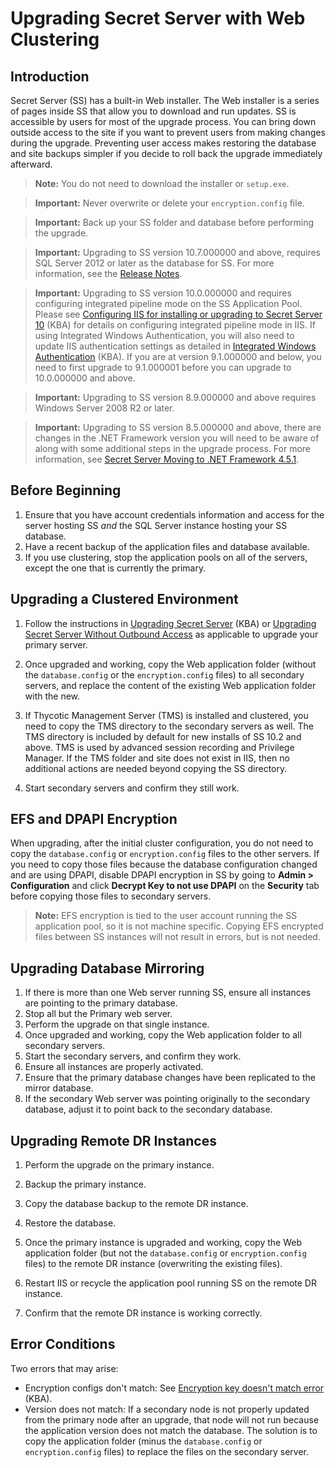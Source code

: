 [title]: # (Upgrading Secret Server with Web Clustering)
[tags]: # (Setup, Upgrade, Web cluster)
[priority]: # (1000)

# Upgrading Secret Server with Web Clustering

## Introduction

Secret Server (SS) has a built-in Web installer. The Web installer is a series of pages inside SS that allow you to download and run updates. SS is accessible by users for most of the upgrade process. You can bring down outside access to the site if you want to prevent users from making changes during the upgrade. Preventing user access makes restoring the database and site backups simpler if you decide to roll back the upgrade immediately afterward.

> **Note:** You do not need to download the installer or `setup.exe`.

> **Important:** Never overwrite or delete your `encryption.config` file. 

> **Important:** Back up your SS folder and database before performing the upgrade. 

> **Important:** Upgrading to SS version 10.7.000000 and above, requires SQL Server 2012 or later as the database for SS. For more information, see the [Release Notes](../../release-notes/index.md).

> **Important:** Upgrading to SS version 10.0.000000 and requires configuring integrated pipeline mode on the SS Application Pool. Please see [Configuring IIS for installing or upgrading to Secret Server 10](http://updates.thycotic.net/link.ashx?IisPiplineIntegratedKnowledgeBase) (KBA) for details on configuring integrated pipeline mode in IIS. If using Integrated Windows Authentication, you will also need to update IIS authentication settings as detailed in  [Integrated Windows Authentication](https://thycotic.force.com/support/s/article/Setting-Up-Integrated-Windows-Authentication-in-Secret-Server-10-0) (KBA). If you are at version 9.1.000000 and below, you need to first upgrade to 9.1.000001 before you can upgrade to 10.0.000000 and above.

> **Important:** Upgrading to SS version 8.9.000000 and above requires Windows Server 2008 R2 or later.

> **Important:** Upgrading to SS version 8.5.000000 and above, there are changes in the .NET Framework version you will need to be aware of along with some additional steps in the upgrade process. For more information, see [Secret Server Moving to .NET Framework 4.5.1](http://support.thycotic.com/KB/a388/secret-server-moving-to-net-framework-451.aspx). 

## Before Beginning

1. Ensure that you have account credentials information and access for the server hosting SS *and* the SQL Server instance hosting your SS database.
1. Have a recent backup of the application files and database available.
1. If you use clustering, stop the application pools on all of the servers, except the one that is currently the primary.

## Upgrading a Clustered Environment

1. Follow the instructions in [Upgrading Secret Server](https://thycotic.force.com/support/s/article/Upgrading-Secret-Server) (KBA) or [Upgrading Secret Server Without Outbound Access](../upgrading-without-outbound-access/index.md) as applicable to upgrade your primary server.

1. Once upgraded and working, copy the Web application folder (without the `database.config` or the `encryption.config` files) to all secondary servers, and replace the content of the existing Web application folder with the new. 

1. If Thycotic Management Server (TMS) is installed and clustered, you need to copy the TMS directory to the secondary servers as well. The TMS directory is included by default for new installs of SS 10.2 and above. TMS is used by advanced session recording and Privilege Manager. If the TMS folder and site does not exist in IIS, then no additional actions are needed beyond copying the SS directory.

1. Start secondary servers and confirm they still work.

## EFS and DPAPI Encryption

When upgrading, after the initial cluster configuration, you do not need to copy the `database.config` or `encryption.config` files to the other servers. If you need to copy those files because the database configuration changed and are using DPAPI, disable DPAPI encryption in SS by going to **Admin \> Configuration** and click **Decrypt Key to not use DPAPI** on the **Security** tab before copying those files to secondary servers.

> **Note:** EFS encryption is tied to the user account running the SS application pool, so it is not machine specific. Copying EFS encrypted files between SS instances will not result in errors, but is not needed.

## Upgrading Database Mirroring

1. If there is more than one Web server running SS, ensure all instances are pointing to the primary database.
1. Stop all but the Primary web server.
1. Perform the upgrade on that single instance.
1. Once upgraded and working, copy the Web application folder to all secondary servers.
1. Start the secondary servers, and confirm they work.
1. Ensure all instances are properly activated.
1. Ensure that the primary database changes have been replicated to the mirror database.
1. If the secondary Web server was pointing originally to the secondary database, adjust it to point back to the secondary database.

## Upgrading Remote DR Instances

1. Perform the upgrade on the primary instance. 
1. Backup the primary instance.
1. Copy the database backup to the remote DR instance.
1. Restore the database.

1. Once the primary instance is upgraded and working, copy the Web application folder (but not the `database.config` or `encryption.config` files) to the remote DR instance (overwriting the existing files).
1. Restart IIS or recycle the application pool running SS on the remote DR instance.
1. Confirm that the remote DR instance is working correctly.

## Error Conditions

 Two errors that may arise:

- Encryption configs don't match: See [Encryption key doesn't match error](https://thycotic.force.com/support/s/article/Encryption-key-doesnt-match-error?r=3&ui-force-components-controllers-recordGlobalValueProvider.RecordGvp.getRecord=1) (KBA).
- Version does not match: If a secondary node is not properly updated from the primary node after an upgrade, that node will not run because the application version does not match the database. The solution is to copy the application folder (minus the `database.config` or `encryption.config` files) to replace the files on the secondary server.

 